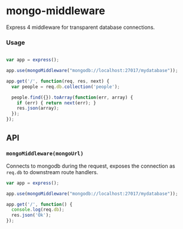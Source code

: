 # mongo-middleware

Express 4 middleware for transparent database connections.

### Usage

```javascript

var app = express();

app.use(mongoMiddleware("mongodb://localhost:27017/mydatabase"));

app.get('/', function(req, res, next) {
  var people = req.db.collection('people');

  people.find({}).toArray(function(err, array) {
    if (err) { return next(err); }
    res.json(array);
  });
});
```

## API

### `mongoMiddleware(mongoUrl)`

Connects to mongodb during the request, exposes the connection as
`req.db` to downstream route handlers.

```javascript
var app = express();

app.use(mongoMiddleware("mongodb://localhost:27017/mydatabase"));

app.get('/', function() {
  console.log(req.db);
  res.json('Ok');
});
```
